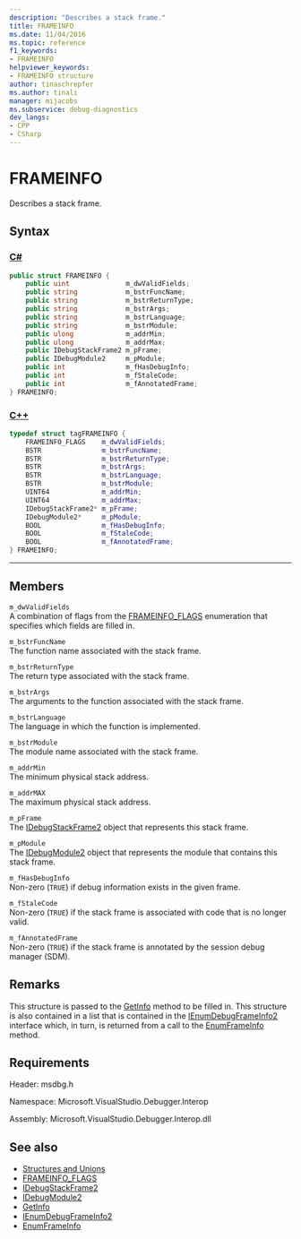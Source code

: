 ```yaml
---
description: "Describes a stack frame."
title: FRAMEINFO
ms.date: 11/04/2016
ms.topic: reference
f1_keywords:
- FRAMEINFO
helpviewer_keywords:
- FRAMEINFO structure
author: tinaschrepfer
ms.author: tinali
manager: mijacobs
ms.subservice: debug-diagnostics
dev_langs:
- CPP
- CSharp
---
```

# FRAMEINFO

Describes a stack frame.

## Syntax

### [C#](#tab/csharp)
```csharp
public struct FRAMEINFO {
    public uint              m_dwValidFields;
    public string            m_bstrFuncName;
    public string            m_bstrReturnType;
    public string            m_bstrArgs;
    public string            m_bstrLanguage;
    public string            m_bstrModule;
    public ulong             m_addrMin;
    public ulong             m_addrMax;
    public IDebugStackFrame2 m_pFrame;
    public IDebugModule2     m_pModule;
    public int               m_fHasDebugInfo;
    public int               m_fStaleCode;
    public int               m_fAnnotatedFrame;
} FRAMEINFO;
```
### [C++](#tab/cpp)
```cpp
typedef struct tagFRAMEINFO {
    FRAMEINFO_FLAGS    m_dwValidFields;
    BSTR               m_bstrFuncName;
    BSTR               m_bstrReturnType;
    BSTR               m_bstrArgs;
    BSTR               m_bstrLanguage;
    BSTR               m_bstrModule;
    UINT64             m_addrMin;
    UINT64             m_addrMax;
    IDebugStackFrame2* m_pFrame;
    IDebugModule2*     m_pModule;
    BOOL               m_fHasDebugInfo;
    BOOL               m_fStaleCode;
    BOOL               m_fAnnotatedFrame;
} FRAMEINFO;
```
---

## Members
`m_dwValidFields`\
A combination of flags from the [FRAMEINFO_FLAGS](../../../extensibility/debugger/reference/frameinfo-flags.md) enumeration that specifies which fields are filled in.

`m_bstrFuncName`\
The function name associated with the stack frame.

`m_bstrReturnType`\
The return type associated with the stack frame.

`m_bstrArgs`\
The arguments to the function associated with the stack frame.

`m_bstrLanguage`\
The language in which the function is implemented.

`m_bstrModule`\
The module name associated with the stack frame.

`m_addrMin`\
The minimum physical stack address.

`m_addrMAX`\
The maximum physical stack address.

`m_pFrame`\
The [IDebugStackFrame2](../../../extensibility/debugger/reference/idebugstackframe2.md) object that represents this stack frame.

`m_pModule`\
The [IDebugModule2](../../../extensibility/debugger/reference/idebugmodule2.md) object that represents the module that contains this stack frame.

`m_fHasDebugInfo`\
Non-zero (`TRUE`) if debug information exists in the given frame.

`m_fStaleCode`\
Non-zero (`TRUE`) if the stack frame is associated with code that is no longer valid.

`m_fAnnotatedFrame`\
Non-zero (`TRUE`) if the stack frame is annotated by the session debug manager (SDM).

## Remarks
This structure is passed to the [GetInfo](../../../extensibility/debugger/reference/idebugstackframe2-getinfo.md) method to be filled in. This structure is also contained in a list that is contained in the [IEnumDebugFrameInfo2](../../../extensibility/debugger/reference/ienumdebugframeinfo2.md) interface which, in turn, is returned from a call to the [EnumFrameInfo](../../../extensibility/debugger/reference/idebugthread2-enumframeinfo.md) method.

## Requirements
Header: msdbg.h

Namespace: Microsoft.VisualStudio.Debugger.Interop

Assembly: Microsoft.VisualStudio.Debugger.Interop.dll

## See also
- [Structures and Unions](../../../extensibility/debugger/reference/structures-and-unions.md)
- [FRAMEINFO_FLAGS](../../../extensibility/debugger/reference/frameinfo-flags.md)
- [IDebugStackFrame2](../../../extensibility/debugger/reference/idebugstackframe2.md)
- [IDebugModule2](../../../extensibility/debugger/reference/idebugmodule2.md)
- [GetInfo](../../../extensibility/debugger/reference/idebugstackframe2-getinfo.md)
- [IEnumDebugFrameInfo2](../../../extensibility/debugger/reference/ienumdebugframeinfo2.md)
- [EnumFrameInfo](../../../extensibility/debugger/reference/idebugthread2-enumframeinfo.md)

